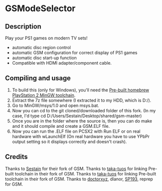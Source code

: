 # GSModeSelector

## Description

Play your PS1 games on modern TV sets! 
- automatic disc region control
- automatic GSM configuration for correct display of PS1 games
- automatic disc start-up function
- Compatible with HDMI adapter/component cable. 

## Compiling and usage

1. To build this (only for Windows), you'll need the [Pre-built homebrew PlayStation 2 MinGW toolchain](https://github.com/ps2dev/ps2toolchain/releases/tag/2018-10-19).
2. Extract the 7z file somewhere (I extracted it to my HDD, which is D:/).
3. Go to MinGW/msys/1.0 and open msys.bat.
4. Now you can cd to the git cloned/downloaded folder of this fork. (In my case, I'd type cd D:/Users/Sestain/Desktop/shared/gsm-master)
5. Once you are in the folder where the source is, then you can do make and it should compile and create a GSM.ELF file.
6. Now you can run the .ELF file on PCSX2 with Run ELF or on real hardware with wLaunchElf (On real hardware you have to use YPbPr output setting so it displays correctly and doesn't crash).

## Credits
Thanks to [Sestain](https://github.com/sestain) for their fork of GSM.
Thanks to [taka-tuos]() for linking Pre-built toolchain in their fork of GSM.
Thanks to [taka-tuos](https://github.com/taka-tuos) for linking Pre-built toolchain in their fork of GSM.
Thanks to [doctorxyz](https://github.com/doctorxyz), dlanor, [SP193](https://www.psx-place.com/members/sp193.19/), reprep for GSM.
